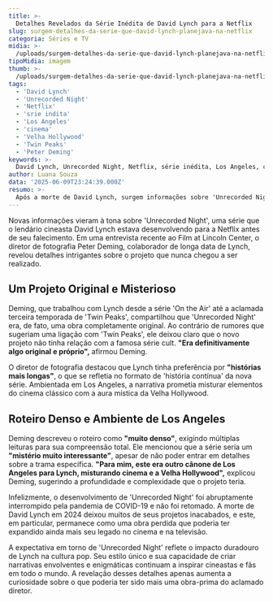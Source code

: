 ```yaml
---
title: >-
  Detalhes Revelados da Série Inédita de David Lynch para a Netflix
slug: surgem-detalhes-da-serie-que-david-lynch-planejava-na-netflix
categoria: Séries e TV
midia: >-
  /uploads/surgem-detalhes-da-serie-que-david-lynch-planejava-na-netflix-thumb.png
tipoMidia: imagem
thumb: >-
  /uploads/surgem-detalhes-da-serie-que-david-lynch-planejava-na-netflix-thumb.png
tags:
  - 'David Lynch'
  - 'Unrecorded Night'
  - 'Netflix'
  - 'srie indita'
  - 'Los Angeles'
  - 'cinema'
  - 'Velha Hollywood'
  - 'Twin Peaks'
  - 'Peter Deming'
keywords: >-
  David Lynch, Unrecorded Night, Netflix, série inédita, Los Angeles, cinema, Velha Hollywood, Twin Peaks, Peter Deming
author: Luana Souza
data: '2025-06-09T23:24:39.000Z'
resumo: >-
  Após a morte de David Lynch, surgem informações sobre 'Unrecorded Night', projeto inovador que o diretor desenvolvia para a Netflix. A série prometia ser uma obra única, ambientada em Los Angeles e mergulhada em mistério.
---
```


Novas informações vieram à tona sobre 'Unrecorded Night', uma série que o lendário cineasta David Lynch estava desenvolvendo para a Netflix antes de seu falecimento. Em uma entrevista recente ao Film at Lincoln Center, o diretor de fotografia Peter Deming, colaborador de longa data de Lynch, revelou detalhes intrigantes sobre o projeto que nunca chegou a ser realizado.

## Um Projeto Original e Misterioso

Deming, que trabalhou com Lynch desde a série 'On the Air' até a aclamada terceira temporada de 'Twin Peaks', compartilhou que 'Unrecorded Night' era, de fato, uma obra completamente original. Ao contrário de rumores que sugeriam uma ligação com 'Twin Peaks', ele deixou claro que o novo projeto não tinha relação com a famosa série cult. **"Era definitivamente algo original e próprio",** afirmou Deming.

O diretor de fotografia destacou que Lynch tinha preferência por **"histórias mais longas"**, o que se refletia no formato de 'história contínua' da nova série. Ambientada em Los Angeles, a narrativa prometia misturar elementos do cinema clássico com a aura mística da Velha Hollywood.

## Roteiro Denso e Ambiente de Los Angeles

Deming descreveu o roteiro como **"muito denso"**, exigindo múltiplas leituras para sua compreensão total. Ele mencionou que a série seria um **"mistério muito interessante"**, apesar de não poder entrar em detalhes sobre a trama específica. **"Para mim, este era outro cânone de Los Angeles para Lynch, misturando cinema e a Velha Hollywood",** explicou Deming, sugerindo a profundidade e complexidade que o projeto teria.

Infelizmente, o desenvolvimento de 'Unrecorded Night' foi abruptamente interrompido pela pandemia de COVID-19 e não foi retomado. A morte de David Lynch em 2024 deixou muitos de seus projetos inacabados, e este, em particular, permanece como uma obra perdida que poderia ter expandido ainda mais seu legado no cinema e na televisão.

A expectativa em torno de 'Unrecorded Night' reflete o impacto duradouro de Lynch na cultura pop. Seu estilo único e sua capacidade de criar narrativas envolventes e enigmáticas continuam a inspirar cineastas e fãs em todo o mundo. A revelação desses detalhes apenas aumenta a curiosidade sobre o que poderia ter sido mais uma obra-prima do aclamado diretor.